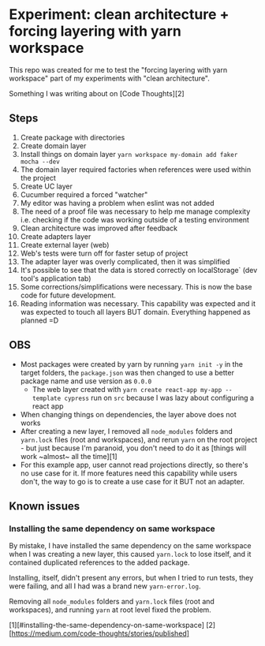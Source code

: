 # Experiment: clean architecture + forcing layering with yarn workspace

This repo was created for me to test the "forcing layering with yarn workspace" part of my experiments with "clean architecture".

Something I was writing about on [Code Thoughts][2]

## Steps

1. Create package with directories
1. Create domain layer
1. Install things on domain layer `yarn workspace my-domain add faker mocha --dev`
1. The domain layer required factories when references were used within the project
1. Create UC layer
1. Cucumber required a forced "watcher"
1. My editor was having a problem when eslint was not added
1. The need of a proof file was necessary to help me manage complexity i.e. checking if the code was working outside of a testing environment
1. Clean architecture was improved after feedback
1. Create adapters layer
1. Create external layer (web)
1. Web's tests were turn off for faster setup of project
1. The adapter layer was overly complicated, then it was simplified
1. It's possible to see that the data is stored correctly on localStorage` (dev tool's application tab)
1. Some corrections/simplifications were necessary. This is now the base code for future development.
1. Reading information was necessary. This capability was expected and it was expected to touch all layers BUT domain. Everything happened as planned =D

## OBS

* Most packages were created by yarn by running `yarn init -y` in the target folders, the `package.json` was then changed to use a better package name and use version as `0.0.0`
  * The web layer created with `yarn create react-app my-app --template cypress` run on `src` because I was lazy about configuring a react app
* When changing things on dependencies, the layer above does not works
* After creating a new layer, I removed all `node_modules` folders and `yarn.lock` files  (root and workspaces), and rerun `yarn` on the root project - but just because I'm paranoid, you don't need to do it as [things will work ~almost~ all the time][1]
* For this example app, user cannot read projections directly, so there's no use case for it. If more features need this capability while users don't, the way to go is to create a use case for it BUT not an adapter.

## Known issues

### Installing the same dependency on same workspace

By mistake, I have installed the same dependency on the same workspace when I was creating a new layer, this caused `yarn.lock` to lose itself, and it contained duplicated references to the added package.

Installing, itself, didn't present any errors, but when I tried to run tests, they were failing, and all I had was a brand new `yarn-error.log`.

Removing all `node_modules` folders and `yarn.lock` files  (root and workspaces), and running `yarn` at root level fixed the problem.

[1][#installing-the-same-dependency-on-same-workspace]
[2][https://medium.com/code-thoughts/stories/published]

